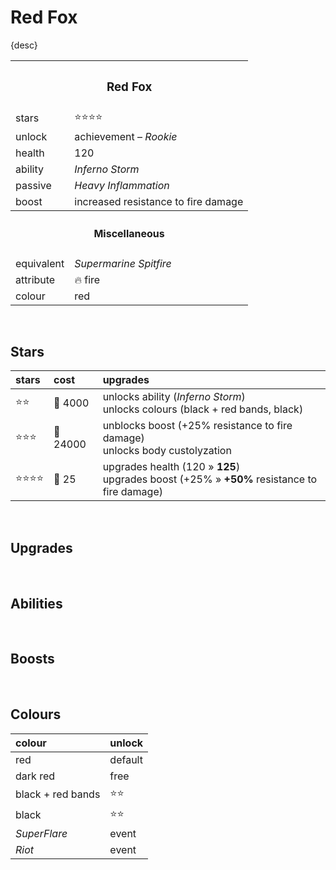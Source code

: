 # Red Fox

{desc}


<table>
  <tr>
    <th colspan="2"> <h3> Red Fox </h3> </th>
  </tr>
  <tr>
    <td> stars </td>
    <td> ⭐⭐⭐⭐ </td>
  </tr>
  <tr>
    <td> unlock </td>
    <td> achievement – <em>Rookie</em> </td>
  </tr>
  <tr>
    <td> health </td>
    <td> 120 </td>
  </tr>
  <tr>
    <td> ability </td>
    <td> <em> Inferno Storm </em> </td>
  </tr>
  <tr>
    <td> passive </td>
    <td> <em> Heavy Inflammation </em> </td>
  </tr>
  <tr>
    <td> boost </td>
    <td> increased resistance to fire damage </td>
  </tr>
  <tr>
    <th colspan="2"> <h4> Miscellaneous </h4> </th>
  </tr>
  <tr>
    <td> equivalent </td>
    <td> <em> Supermarine Spitfire </em> </td>
  </tr>
  <tr>
    <td> attribute </td>
    <td> 🔥 fire </td>
  </tr>
  <tr>
    <td> colour </td>
    <td> red </td>
  </tr>
</table>

<br>

## Stars

| stars | cost | upgrades |
| :---- | :--- | :------- |
| ⭐⭐ | 🔸 4000 | unlocks ability (*Inferno Storm*) <br> unlocks colours (black + red bands, black) |
| ⭐⭐⭐ | 🔸 24000 | unblocks boost (+25% resistance to fire damage) <br> unlocks body custolyzation |
| ⭐⭐⭐⭐ | 🔹 25 | upgrades health (120 » **125**) <br> upgrades boost (+25% » **+50%** resistance to fire damage) |

<br>

## Upgrades

<br>

## Abilities

<br>

## Boosts

<br>

## Colours

| colour | unlock |
| :----- | :----- |
| red | default |
| dark red | free |
| black + red bands | ⭐⭐ |
| black | ⭐⭐ |
| *SuperFlare* | event |
| *Riot* | event |
